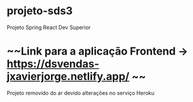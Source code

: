 # projeto-sds3
Projeto Spring React Dev Superior

# ~~Link para a aplicação Frontend -> https://dsvendas-jxavierjorge.netlify.app/ ~~
Projeto removido do ar devido alterações no serviço Heroku
